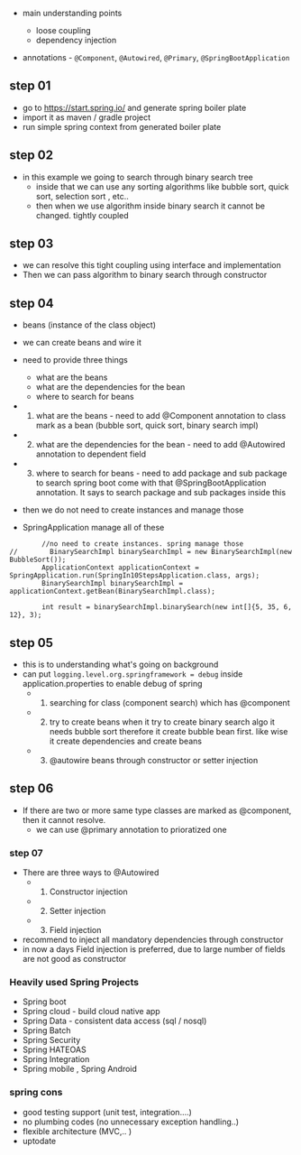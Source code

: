 - main understanding points
    - loose coupling
    - dependency injection
    
 - annotations -  ```@Component```, ``` @Autowired ```, ``` @Primary ```, ``` @SpringBootApplication ```
    

## step 01
- go to https://start.spring.io/ and generate spring boiler plate
- import it as maven / gradle project
- run simple spring context from generated boiler plate

## step 02
- in this example we going to search through binary search tree
    - inside that we can use any sorting algorithms like bubble sort, quick sort, selection sort , etc..
    - then when we use algorithm inside binary search it cannot be changed. tightly coupled
  
## step 03
-  we can resolve this tight coupling using interface and implementation
-  Then we can pass algorithm to binary search through constructor
 

## step 04
- beans (instance of the class object)
- we can create beans and wire it
- need to provide three things
    - what are the beans
    - what are the dependencies for the bean
    - where to search for beans
    
- 01. what are the beans - need to add @Component annotation to class mark as a bean (bubble sort, quick sort, binary search impl)
- 02. what are the dependencies for the bean -  need to add @Autowired annotation to dependent field 
- 03. where to search for beans - need to add package and sub package to search spring boot come with that @SpringBootApplication
annotation. It says to search package and sub packages inside this

- then we do not need to create instances and manage those
- SpringApplication manage all of these

~~~
        //no need to create instances. spring manage those
//        BinarySearchImpl binarySearchImpl = new BinarySearchImpl(new BubbleSort());
        ApplicationContext applicationContext = SpringApplication.run(SpringIn10StepsApplication.class, args);
        BinarySearchImpl binarySearchImpl = applicationContext.getBean(BinarySearchImpl.class);

        int result = binarySearchImpl.binarySearch(new int[]{5, 35, 6, 12}, 3);
~~~

## step 05 
- this is to understanding what's going on background
- can put ``` logging.level.org.springframework = debug ``` inside application.properties to enable debug of spring 
    - 01. searching for class (component search) which has @component 
    - 02. try to create beans when it try to create binary search algo it needs bubble sort therefore it create bubble bean first. 
    like wise it create dependencies and create beans
    - 03. @autowire beans through constructor or setter injection

## step 06
- If there are two or more same type classes are marked as @component, then it cannot resolve.
    - we can use @primary annotation to prioratized one

### step 07
- There are three ways to @Autowired
    - 01. Constructor injection 
    - 02. Setter injection
    - 03. Field injection
- recommend to inject all mandatory dependencies through constructor
- in now a days Field injection is preferred, due to large number of fields are not good as constructor  


### Heavily used Spring Projects
- Spring boot
- Spring cloud - build cloud native app
- Spring Data - consistent data access (sql / nosql)
- Spring Batch
- Spring Security
- Spring HATEOAS
- Spring Integration
- Spring mobile , Spring Android

### spring cons
- good testing support (unit test, integration....)
- no plumbing codes (no unnecessary exception handling..)
- flexible architecture (MVC,.. )
- uptodate
